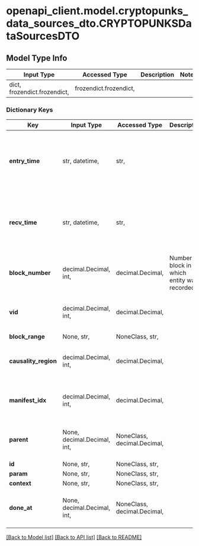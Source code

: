 # openapi_client.model.cryptopunks_data_sources_dto.CRYPTOPUNKSDataSourcesDTO

## Model Type Info
Input Type | Accessed Type | Description | Notes
------------ | ------------- | ------------- | -------------
dict, frozendict.frozendict,  | frozendict.frozendict,  |  | 

### Dictionary Keys
Key | Input Type | Accessed Type | Description | Notes
------------ | ------------- | ------------- | ------------- | -------------
**entry_time** | str, datetime,  | str,  |  | [optional] value must conform to RFC-3339 date-time
**recv_time** | str, datetime,  | str,  |  | [optional] value must conform to RFC-3339 date-time
**block_number** | decimal.Decimal, int,  | decimal.Decimal,  | Number of block in which entity was recorded. | [optional] value must be a 64 bit integer
**vid** | decimal.Decimal, int,  | decimal.Decimal,  |  | [optional] value must be a 32 bit integer
**block_range** | None, str,  | NoneClass, str,  |  | [optional] 
**causality_region** | decimal.Decimal, int,  | decimal.Decimal,  |  | [optional] value must be a 32 bit integer
**manifest_idx** | decimal.Decimal, int,  | decimal.Decimal,  |  | [optional] value must be a 32 bit integer
**parent** | None, decimal.Decimal, int,  | NoneClass, decimal.Decimal,  |  | [optional] value must be a 32 bit integer
**id** | None, str,  | NoneClass, str,  |  | [optional] 
**param** | None, str,  | NoneClass, str,  |  | [optional] 
**context** | None, str,  | NoneClass, str,  |  | [optional] 
**done_at** | None, decimal.Decimal, int,  | NoneClass, decimal.Decimal,  |  | [optional] value must be a 32 bit integer

[[Back to Model list]](../../README.md#documentation-for-models) [[Back to API list]](../../README.md#documentation-for-api-endpoints) [[Back to README]](../../README.md)

